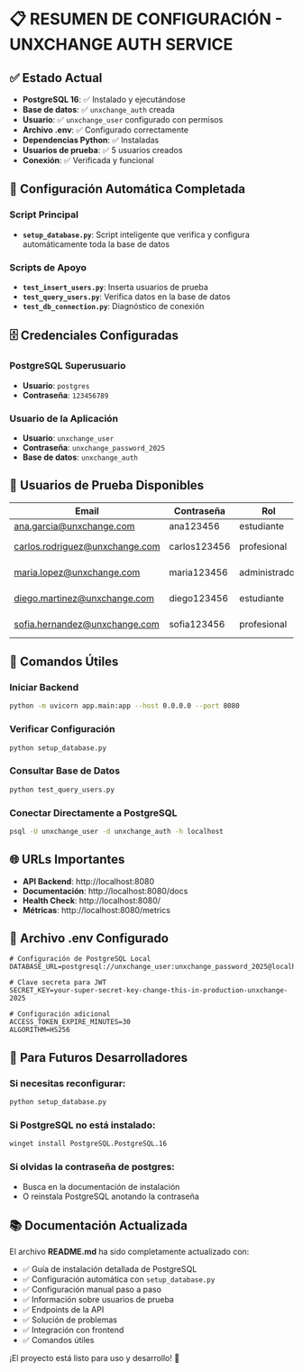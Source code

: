 # 📋 RESUMEN DE CONFIGURACIÓN - UNXCHANGE AUTH SERVICE

## ✅ Estado Actual
- **PostgreSQL 16**: ✅ Instalado y ejecutándose
- **Base de datos**: ✅ `unxchange_auth` creada
- **Usuario**: ✅ `unxchange_user` configurado con permisos
- **Archivo .env**: ✅ Configurado correctamente
- **Dependencias Python**: ✅ Instaladas
- **Usuarios de prueba**: ✅ 5 usuarios creados
- **Conexión**: ✅ Verificada y funcional

## 🔧 Configuración Automática Completada

### Script Principal
- **`setup_database.py`**: Script inteligente que verifica y configura automáticamente toda la base de datos

### Scripts de Apoyo
- **`test_insert_users.py`**: Inserta usuarios de prueba
- **`test_query_users.py`**: Verifica datos en la base de datos
- **`test_db_connection.py`**: Diagnóstico de conexión

## 🗄️ Credenciales Configuradas

### PostgreSQL Superusuario
- **Usuario**: `postgres`
- **Contraseña**: `123456789`

### Usuario de la Aplicación
- **Usuario**: `unxchange_user`  
- **Contraseña**: `unxchange_password_2025`
- **Base de datos**: `unxchange_auth`

## 👥 Usuarios de Prueba Disponibles

| Email | Contraseña | Rol | Nombre |
|-------|------------|-----|--------|
| ana.garcia@unxchange.com | ana123456 | estudiante | Ana García |
| carlos.rodriguez@unxchange.com | carlos123456 | profesional | Carlos Rodríguez |
| maria.lopez@unxchange.com | maria123456 | administrador | María López |
| diego.martinez@unxchange.com | diego123456 | estudiante | Diego Martínez |
| sofia.hernandez@unxchange.com | sofia123456 | profesional | Sofia Hernández |

## 🚀 Comandos Útiles

### Iniciar Backend
```bash
python -m uvicorn app.main:app --host 0.0.0.0 --port 8080
```

### Verificar Configuración
```bash
python setup_database.py
```

### Consultar Base de Datos
```bash
python test_query_users.py
```

### Conectar Directamente a PostgreSQL
```bash
psql -U unxchange_user -d unxchange_auth -h localhost
```

## 🌐 URLs Importantes

- **API Backend**: http://localhost:8080
- **Documentación**: http://localhost:8080/docs
- **Health Check**: http://localhost:8080/
- **Métricas**: http://localhost:8080/metrics

## 📝 Archivo .env Configurado

```env
# Configuración de PostgreSQL Local
DATABASE_URL=postgresql://unxchange_user:unxchange_password_2025@localhost:5432/unxchange_auth

# Clave secreta para JWT
SECRET_KEY=your-super-secret-key-change-this-in-production-unxchange-2025

# Configuración adicional
ACCESS_TOKEN_EXPIRE_MINUTES=30
ALGORITHM=HS256
```

## 🔄 Para Futuros Desarrolladores

### Si necesitas reconfigurar:
```bash
python setup_database.py
```

### Si PostgreSQL no está instalado:
```bash
winget install PostgreSQL.PostgreSQL.16
```

### Si olvidas la contraseña de postgres:
- Busca en la documentación de instalación
- O reinstala PostgreSQL anotando la contraseña

## 📚 Documentación Actualizada

El archivo **README.md** ha sido completamente actualizado con:
- ✅ Guía de instalación detallada de PostgreSQL
- ✅ Configuración automática con `setup_database.py`
- ✅ Configuración manual paso a paso
- ✅ Información sobre usuarios de prueba
- ✅ Endpoints de la API
- ✅ Solución de problemas
- ✅ Integración con frontend
- ✅ Comandos útiles

¡El proyecto está listo para uso y desarrollo! 🎯